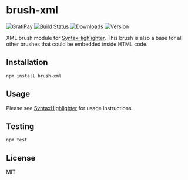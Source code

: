 # brush-xml

[![GratiPay](https://img.shields.io/gratipay/user/alexgorbatchev.svg)](https://gratipay.com/alexgorbatchev/)
[![Build Status](https://travis-ci.org/syntaxhighlighter/brush-xml.svg)](https://travis-ci.org/syntaxhighlighter/brush-xml)
![Downloads](https://img.shields.io/npm/dm/brush-xml.svg)
![Version](https://img.shields.io/npm/v/brush-xml.svg)

XML brush module for [SyntaxHighlighter](https://github.com/syntaxhighlighter/syntaxhighlighter). This brush is also a base for all other brushes that could be embedded inside HTML code.

## Installation

```
npm install brush-xml
```

## Usage

Please see [SyntaxHighlighter](https://github.com/syntaxhighlighter/syntaxhighlighter) for usage instructions.

## Testing

```
npm test
```

## License

MIT
